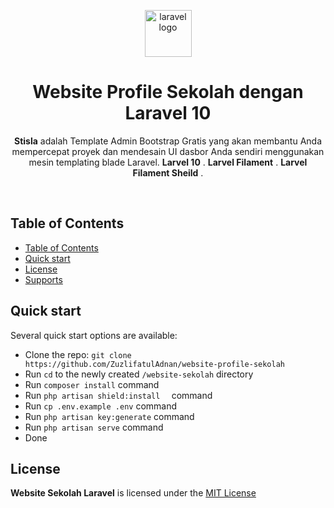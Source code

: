 <p align="center">
  <a href="https://laravel.com/">
    <img src="https://laravel.com/img/logomark.min.svg" alt="laravel logo" width="75" height="75">
  </a>
  <!-- <a href="https://getstisla.com">
    <img src="https://avatars2.githubusercontent.com/u/45754626?s=75&v=4" alt="Stisla logo" width="75" height="75">
  </a> -->
</p>

<h1 align="center">Website Profile Sekolah dengan Laravel 10</h1>

<span align="center">

**Stisla** adalah Template Admin Bootstrap Gratis yang akan membantu Anda mempercepat proyek dan mendesain UI dasbor Anda sendiri menggunakan mesin templating blade Laravel.
**Larvel 10** .
**Larvel Filament** .
**Larvel Filament Sheild** .

</span>

<br>

## Table of Contents

- [Table of Contents](#table-of-contents)
- [Quick start](#quick-start)
- [License](#license)
- [Supports](#supports)

## Quick start

Several quick start options are available:

-   Clone the repo: `git clone https://github.com/ZuzlifatulAdnan/website-profile-sekolah`
-   Run `cd` to the newly created `/website-sekolah` directory
-   Run `composer install` command
-   Run `php artisan shield:install  ` command
-   Run `cp .env.example .env` command
-   Run `php artisan key:generate` command
-   Run `php artisan serve` command
-   Done


## License

**Website Sekolah Laravel** is licensed under the [MIT License](LICENSE)

<!-- ## Supports

Thanks to BrowserStack for their support on this open-source project!

<a href="https://www.browserstack.com">
  <img src="https://getstisla.com/svg/Browserstack-logo.svg" alt="BrowserStack" width="250">
</a>

---

Stisla is created by [Nauval](http://nauv.al) ([Twitter](https://twitter.com/mhdnauvalazhar)). You can support the author by donation [here](https://www.buymeacoffee.com/mhd). -->
